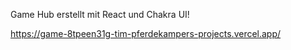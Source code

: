 Game Hub erstellt mit React und Chakra UI!

https://game-8tpeen31g-tim-pferdekampers-projects.vercel.app/
